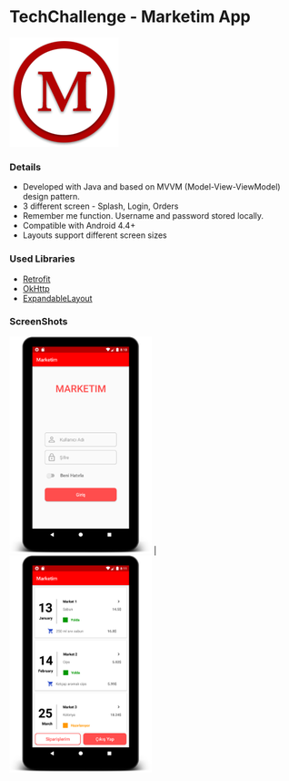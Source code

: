 # TechChallenge - Marketim App

![alt text](https://github.com/onuryurtturk/TechChallenge/blob/master/app/src/main/res/drawable/app_logo.png "Logo")

### Details

- Developed with Java and based on MVVM (Model-View-ViewModel) design pattern.
- 3 different screen - Splash, Login, Orders  
- Remember me function. Username and password stored locally.
- Compatible with Android 4.4+
- Layouts support different screen sizes

### Used Libraries

- [Retrofit](https://github.com/square/retrofit) 
- [OkHttp](https://github.com/square/okhttp) 
- [ExpandableLayout](https://github.com/cachapa/ExpandableLayout)


### ScreenShots

<img src="https://github.com/onuryurtturk/TechChallenge/blob/master/screenshots/ss2.png" width="250"> | <img src="https://github.com/onuryurtturk/TechChallenge/blob/master/screenshots/ss3.png" width="250"> 
